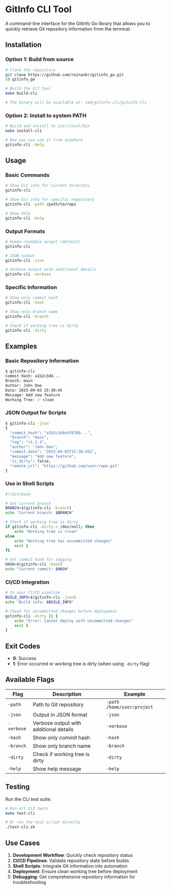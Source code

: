 # GitInfo CLI Tool

A command-line interface for the GitInfo Go library that allows you to quickly retrieve Git repository information from the terminal.

## Installation

### Option 1: Build from source
```bash
# Clone the repository
git clone https://github.com/reinanbr/gitinfo_go.git
cd gitinfo_go

# Build the CLI tool
make build-cli

# The binary will be available at: cmd/gitinfo-cli/gitinfo-cli
```

### Option 2: Install to system PATH
```bash
# Build and install to /usr/local/bin
make install-cli

# Now you can use it from anywhere
gitinfo-cli -help
```

## Usage

### Basic Commands

```bash
# Show Git info for current directory
gitinfo-cli

# Show Git info for specific repository
gitinfo-cli -path /path/to/repo

# Show help
gitinfo-cli -help
```

### Output Formats

```bash
# Human-readable output (default)
gitinfo-cli

# JSON output
gitinfo-cli -json

# Verbose output with additional details
gitinfo-cli -verbose
```

### Specific Information

```bash
# Show only commit hash
gitinfo-cli -hash

# Show only branch name
gitinfo-cli -branch

# Check if working tree is dirty
gitinfo-cli -dirty
```

## Examples

### Basic Repository Information
```bash
$ gitinfo-cli
Commit Hash: a1b2c3d4...
Branch: main
Author: John Doe
Date: 2025-09-03 15:30:45
Message: Add new feature
Working Tree: ✅ clean
```

### JSON Output for Scripts
```bash
$ gitinfo-cli -json
{
  "commit_hash": "a1b2c3d4e5f6789...",
  "branch": "main",
  "tag": "v1.2.3",
  "author": "John Doe",
  "commit_date": "2025-09-03T15:30:45Z",
  "message": "Add new feature",
  "is_dirty": false,
  "remote_url": "https://github.com/user/repo.git"
}
```

### Use in Shell Scripts
```bash
#!/bin/bash

# Get current branch
BRANCH=$(gitinfo-cli -branch)
echo "Current branch: $BRANCH"

# Check if working tree is dirty
if gitinfo-cli -dirty > /dev/null; then
    echo "Working tree is clean"
else
    echo "Working tree has uncommitted changes"
    exit 1
fi

# Get commit hash for tagging
HASH=$(gitinfo-cli -hash)
echo "Current commit: $HASH"
```

### CI/CD Integration
```bash
# In your CI/CD pipeline
BUILD_INFO=$(gitinfo-cli -json)
echo "Build info: $BUILD_INFO"

# Check for uncommitted changes before deployment
gitinfo-cli -dirty || {
    echo "Error: Cannot deploy with uncommitted changes"
    exit 1
}
```

## Exit Codes

- **0**: Success
- **1**: Error occurred or working tree is dirty (when using `-dirty` flag)

## Available Flags

| Flag | Description | Example |
|------|-------------|---------|
| `-path` | Path to Git repository | `-path /home/user/project` |
| `-json` | Output in JSON format | `-json` |
| `-verbose` | Verbose output with additional details | `-verbose` |
| `-hash` | Show only commit hash | `-hash` |
| `-branch` | Show only branch name | `-branch` |
| `-dirty` | Check if working tree is dirty | `-dirty` |
| `-help` | Show help message | `-help` |

## Testing

Run the CLI test suite:
```bash
# Run all CLI tests
make test-cli

# Or run the test script directly
./test-cli.sh
```

## Use Cases

1. **Development Workflow**: Quickly check repository status
2. **CI/CD Pipelines**: Validate repository state before builds
3. **Shell Scripts**: Integrate Git information into automation
4. **Deployment**: Ensure clean working tree before deployment
5. **Debugging**: Get comprehensive repository information for troubleshooting
